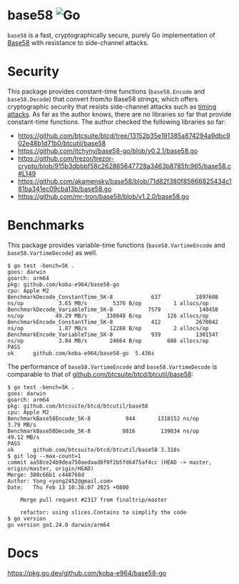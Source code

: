 # base58 ![Go](https://github.com/koba-e964/base58-go/actions/workflows/go.yml/badge.svg?query=branch%3Amain)
`base58` is a fast, cryptographically secure, purely Go implementation of [Base58](https://en.bitcoin.it/wiki/Base58Check_encoding) with resistance to side-channel attacks.

# Security
This package provides constant-time functions (`base58.Encode` and `base58.Decode`) that convert from/to Base58 strings, which offers cryptographic security that resists side-channel attacks such as [timing attacks](https://en.wikipedia.org/wiki/Timing_attack).
As far as the author knows, there are no libraries so far that provide constant-time functions. The author checked the following libraries so far:
- https://github.com/btcsuite/btcd/tree/13152b35e191385a874294a9dbc902e48b1d71b0/btcutil/base58
- https://github.com/itchyny/base58-go/blob/v0.2.1/base58.go
- https://github.com/trezor/trezor-crypto/blob/915b3dbbbf58c262865647728a3463b8785fc965/base58.c#L149
- https://github.com/akamensky/base58/blob/71d82f380f85866825434c181ba341ec09cba13b/base58.go
- https://github.com/mr-tron/base58/blob/v1.2.0/base58.go

# Benchmarks
This package provides variable-time functions (`base58.VartimeEncode` and `base58.VartimeDecode`) as well.
```console
$ go test -bench=5K .
goos: darwin
goarch: arm64
pkg: github.com/koba-e964/base58-go
cpu: Apple M2
BenchmarkDecode_ConstantTime_5K-8            637           1897608 ns/op           3.65 MB/s        5376 B/op          1 allocs/op
BenchmarkDecode_VariableTime_5K-8           7579            140458 ns/op          49.29 MB/s      338048 B/op        126 allocs/op
BenchmarkEncode_ConstantTime_5K-8            412           2670042 ns/op           1.87 MB/s       12288 B/op          2 allocs/op
BenchmarkEncode_VariableTime_5K-8            939           1301547 ns/op           3.84 MB/s       24664 B/op        686 allocs/op
PASS
ok      github.com/koba-e964/base58-go  5.436s
```

The performance of `base58.VartimeEncode` and `base58.VartimeDecode` is comparable to that of [github.com/btcsuite/btcd/btcutil/base58](https://github.com/btcsuite/btcd/tree/aa58ce24b9dea750aedaad8f0f2b5fd6475af4cc/btcutil/base58):

```console
$ go test -bench=5K .
goos: darwin
goarch: arm64
pkg: github.com/btcsuite/btcd/btcutil/base58
cpu: Apple M2
BenchmarkBase58Encode_5K-8   	     944	   1318152 ns/op	   3.79 MB/s
BenchmarkBase58Decode_5K-8   	    8816	    139034 ns/op	  49.12 MB/s
PASS
ok  	github.com/btcsuite/btcd/btcutil/base58	3.318s
$ git log --max-count=1
commit aa58ce24b9dea750aedaad8f0f2b5fd6475af4cc (HEAD -> master, origin/master, origin/HEAD)
Merge: 380c66b1 c448768d
Author: Yong <yong2452@gmail.com>
Date:   Thu Feb 13 10:36:07 2025 +0800

    Merge pull request #2317 from finaltrip/master
    
    refactor: using slices.Contains to simplify the code
$ go version
go version go1.24.0 darwin/arm64
```
# Docs
https://pkg.go.dev/github.com/koba-e964/base58-go
